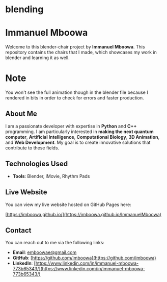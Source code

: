 # blending


# Immanuel Mboowa

Welcome to this blender-chair project by  **Immanuel Mboowa**. This repository contains the chairs that I made, which showcases my work in blender and learning it as well.

# Note
You won't see the full animation though in the blender file because I rendered in bits in order to check for errors and faster production.

## About Me

I am a passionate developer with expertise in **Python** and **C++** programming. I am particularly interested in **making the next quantum computer**, **Artificial Intelligence**, **Computational Biology**, **3D Animation**, and **Web Development**. My goal is to create innovative solutions that contribute to these fields.

## Technologies Used

- **Tools**: Blender, iMovie, Rhythm Pads

## Live Website

You can view my live website hosted on GitHub Pages here:

[https://imboowa.github.io/](https://imboowa.github.io/ImmanuelMboowa)

## Contact

You can reach out to me via the following links:

- **Email**: [emboowae@gmail.com](mailto:emboowae@gmail.com)
- **GitHub**: [https://github.com/imboowa](https://github.com/imboowa)
- **LinkedIn**: [https://www.linkedin.com/in/immanuel-mboowa-773b65343/](https://www.linkedin.com/in/immanuel-mboowa-773b65343/)

